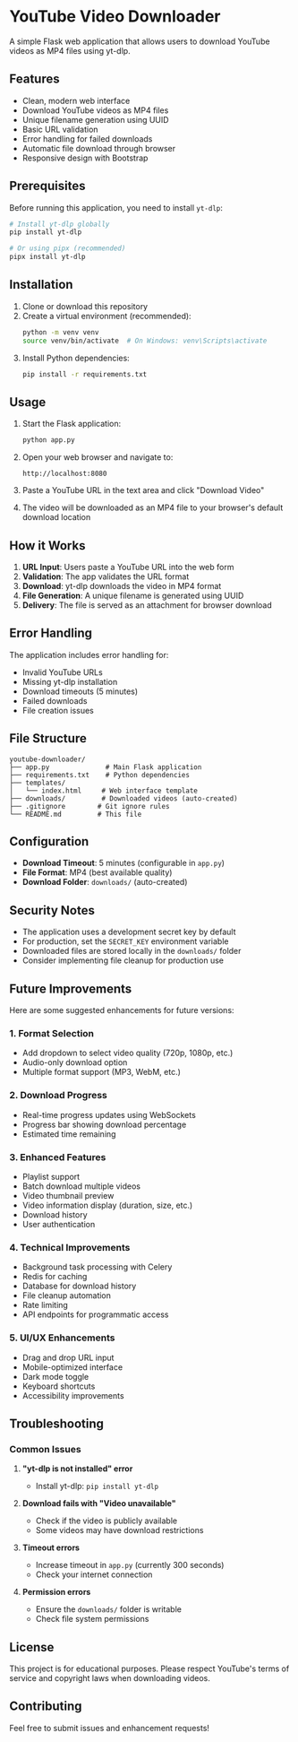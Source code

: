 # YouTube Video Downloader

A simple Flask web application that allows users to download YouTube videos as MP4 files using yt-dlp.

## Features

- Clean, modern web interface
- Download YouTube videos as MP4 files
- Unique filename generation using UUID
- Basic URL validation
- Error handling for failed downloads
- Automatic file download through browser
- Responsive design with Bootstrap

## Prerequisites

Before running this application, you need to install `yt-dlp`:

```bash
# Install yt-dlp globally
pip install yt-dlp

# Or using pipx (recommended)
pipx install yt-dlp
```

## Installation

1. Clone or download this repository
2. Create a virtual environment (recommended):
   ```bash
   python -m venv venv
   source venv/bin/activate  # On Windows: venv\Scripts\activate
   ```
3. Install Python dependencies:
   ```bash
   pip install -r requirements.txt
   ```

## Usage

1. Start the Flask application:

   ```bash
   python app.py
   ```

2. Open your web browser and navigate to:

   ```
   http://localhost:8080
   ```

3. Paste a YouTube URL in the text area and click "Download Video"

4. The video will be downloaded as an MP4 file to your browser's default download location

## How it Works

1. **URL Input**: Users paste a YouTube URL into the web form
2. **Validation**: The app validates the URL format
3. **Download**: yt-dlp downloads the video in MP4 format
4. **File Generation**: A unique filename is generated using UUID
5. **Delivery**: The file is served as an attachment for browser download

## Error Handling

The application includes error handling for:

- Invalid YouTube URLs
- Missing yt-dlp installation
- Download timeouts (5 minutes)
- Failed downloads
- File creation issues

## File Structure

```
youtube-downloader/
├── app.py              # Main Flask application
├── requirements.txt    # Python dependencies
├── templates/
│   └── index.html     # Web interface template
├── downloads/         # Downloaded videos (auto-created)
├── .gitignore        # Git ignore rules
└── README.md         # This file
```

## Configuration

- **Download Timeout**: 5 minutes (configurable in `app.py`)
- **File Format**: MP4 (best available quality)
- **Download Folder**: `downloads/` (auto-created)

## Security Notes

- The application uses a development secret key by default
- For production, set the `SECRET_KEY` environment variable
- Downloaded files are stored locally in the `downloads/` folder
- Consider implementing file cleanup for production use

## Future Improvements

Here are some suggested enhancements for future versions:

### 1. Format Selection

- Add dropdown to select video quality (720p, 1080p, etc.)
- Audio-only download option
- Multiple format support (MP3, WebM, etc.)

### 2. Download Progress

- Real-time progress updates using WebSockets
- Progress bar showing download percentage
- Estimated time remaining

### 3. Enhanced Features

- Playlist support
- Batch download multiple videos
- Video thumbnail preview
- Video information display (duration, size, etc.)
- Download history
- User authentication

### 4. Technical Improvements

- Background task processing with Celery
- Redis for caching
- Database for download history
- File cleanup automation
- Rate limiting
- API endpoints for programmatic access

### 5. UI/UX Enhancements

- Drag and drop URL input
- Mobile-optimized interface
- Dark mode toggle
- Keyboard shortcuts
- Accessibility improvements

## Troubleshooting

### Common Issues

1. **"yt-dlp is not installed" error**

   - Install yt-dlp: `pip install yt-dlp`

2. **Download fails with "Video unavailable"**

   - Check if the video is publicly available
   - Some videos may have download restrictions

3. **Timeout errors**

   - Increase timeout in `app.py` (currently 300 seconds)
   - Check your internet connection

4. **Permission errors**
   - Ensure the `downloads/` folder is writable
   - Check file system permissions

## License

This project is for educational purposes. Please respect YouTube's terms of service and copyright laws when downloading videos.

## Contributing

Feel free to submit issues and enhancement requests!
